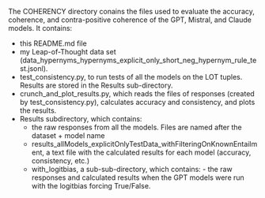The COHERENCY directory conains the files used to evaluate the accuracy, coherence, and contra-positive coherence of the GPT, Mistral, and Claude models.
It contains:
- this README.md file
- my Leap-of-Thought data set (data_hypernyms_hypernyms_explicit_only_short_neg_hypernym_rule_test.jsonl).
- test_consistency.py, to run tests of all the models on the LOT tuples.  Results are stored in the Results sub-directory.
- crunch_and_plot_results.py, which reads the files of responses (created by test_consistency.py), calculates accuracy and consistency, and plots the results.
- Results subdirectory, which contains:
     - the raw responses from all the models. Files are named after the dataset + model name
     - results_allModels_explicitOnlyTestData_withFilteringOnKnownEntailment, a text file with the calculated results for each model (accuracy, consistency, etc.)
     - with_logitbias, a sub-sub-directory, which contains:
             - the raw responses and calculated results when the GPT models were run with the logitbias forcing True/False.


